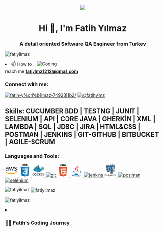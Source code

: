 <p align="center">
  <img width="45%" height="auto" src="https://media.giphy.com/media/xUPGGDNsLvqsBOhuU0/giphy.gif" />
  </p>

<h1 align="center">Hi 👋, I'm Fatih Yılmaz</h1>
<h3 align="center">A detail oriented Software QA Engineer from Turkey</h3>

<p align="left"> <img src="https://komarev.com/ghpvc/?username=fatiyilmaz&label=Profile%20views&color=0e75b6&style=flat" alt="fatiyilmaz" /> </p>
<img align="right" alt="Coding" width="400" src=https://media.giphy.com/media/UbzWbYJselWGDvqqNT/giphy.gif
<img https://media1.giphy.com/media/1lvotGQwhzi6O0gQtV/giphy.gif?cid=ecf05e47b2zxram2mfq15enf6blj179kh51azjtp43ehy18l&rid=giphy.gif&ct=g 

- 📫 How to reach me **fatiylmz1212@gmail.com**
             
<h3 align="left">Connect with me:</h3>
<p align="left">
<a href="https://linkedin.com/in/fatih-y%c4%b1lmaz-7492311b2/" target="blank"><img align="center" src="https://raw.githubusercontent.com/rahuldkjain/github-profile-readme-generator/master/src/images/icons/Social/linked-in-alt.svg" alt="fatih-y%c4%b1lmaz-7492311b2/" height="30" width="40" /></a>
<a href="https://medium.com/@fatihylmz" target="blank"><img align="center" src="https://raw.githubusercontent.com/rahuldkjain/github-profile-readme-generator/master/src/images/icons/Social/medium.svg" alt="@fatihylmz" height="30" width="40" /></a>  
</p>

<h2 align="left">Skills: CUCUMBER BDD | TESTNG | JUNIT | SELENIUM | API | CORE JAVA | GHERKİN | XML | LAMBDA | SQL | JDBC | JIRA | HTML&CSS | POSTMAN | JENKINS | GIT-GITHUB | BITBUCKET | AGILE-SCRUM</h2> 

<h3 align="left">Languages and Tools:</h3>
<p align="left"> <a href="https://aws.amazon.com" target="_blank" rel="noreferrer"> <img src="https://raw.githubusercontent.com/devicons/devicon/master/icons/amazonwebservices/amazonwebservices-original-wordmark.svg" alt="aws" width="40" height="40"/> </a> <a href="https://www.w3schools.com/css/" target="_blank" rel="noreferrer"> <img src="https://raw.githubusercontent.com/devicons/devicon/master/icons/css3/css3-original-wordmark.svg" alt="css3" width="40" height="40"/> </a> <a href="https://www.docker.com/" target="_blank" rel="noreferrer"> <img src="https://raw.githubusercontent.com/devicons/devicon/master/icons/docker/docker-original-wordmark.svg" alt="docker" width="40" height="40"/> </a> <a href="https://git-scm.com/" target="_blank" rel="noreferrer"> <img src="https://www.vectorlogo.zone/logos/git-scm/git-scm-icon.svg" alt="git" width="40" height="40"/> </a> <a href="https://www.w3.org/html/" target="_blank" rel="noreferrer"> <img src="https://raw.githubusercontent.com/devicons/devicon/master/icons/html5/html5-original-wordmark.svg" alt="html5" width="40" height="40"/> </a> <a href="https://www.java.com" target="_blank" rel="noreferrer"> <img src="https://raw.githubusercontent.com/devicons/devicon/master/icons/java/java-original.svg" alt="java" width="40" height="40"/> </a> <a href="https://www.jenkins.io" target="_blank" rel="noreferrer"> <img src="https://www.vectorlogo.zone/logos/jenkins/jenkins-icon.svg" alt="jenkins" width="40" height="40"/> </a> <a href="https://www.postgresql.org" target="_blank" rel="noreferrer"> <img src="https://raw.githubusercontent.com/devicons/devicon/master/icons/postgresql/postgresql-original-wordmark.svg" alt="postgresql" width="40" height="40"/> </a> <a href="https://postman.com" target="_blank" rel="noreferrer"> <img src="https://www.vectorlogo.zone/logos/getpostman/getpostman-icon.svg" alt="postman" width="40" height="40"/> </a> <a href="https://www.selenium.dev" target="_blank" rel="noreferrer"> <img src="https://raw.githubusercontent.com/detain/svg-logos/780f25886640cef088af994181646db2f6b1a3f8/svg/selenium-logo.svg" alt="selenium" width="40" height="40"/> </a> </p>

<p><img align="left" src="https://github-readme-stats.vercel.app/api/top-langs?username=fatiyilmaz&show_icons=true&locale=en&layout=compact" alt="fatiyilmaz" /></p>

<p>&nbsp;<img align="center" src="https://github-readme-stats.vercel.app/api?username=fatiyilmaz&show_icons=true&locale=en" alt="fatiyilmaz" /></p>

<p><img align="center" src="https://github-readme-streak-stats.herokuapp.com/?user=fatiyilmaz&" alt="fatiyilmaz" /></p>

<details>
 <summary><h3>👨‍💻 Fatih's Coding Journey</h3></summary>
  I do Front-End and Back-End automation tests. My primary focus is to ensure the quality of software products and applications, I take care to be detail-oriented, and my skills include creating test plans.

In addition to Java as a programming language, I used tools such as Selenium WebDriver, JUnit, TestNG and Cucumber as automation testing tools. I used tools such as API, SQL and JDBC for the backend. I used agile and waterfall testing methodologies in software development processes.

I am someone who values ​​communication. Therefore, harmony and order in teamwork is extremely important to me. My colleagues say that my communication side is very strong. In this way, the tasks that need to be handled as a team I can find a solution very quickly I like to learn new things and I am a cohesive employee who likes to complete my assigned tasks on time.

  ## Watch my contribution graph eaten by the snake🐍
![snake gif](https://github.com/narayanbavisetti/narayanbavisetti/blob/output/github-contribution-grid-snake.gif)

<img height="120" alt="Thanks for visiting me" width="100%" src="https://raw.githubusercontent.com/BrunnerLivio/brunnerlivio/master/images/marquee.svg" />
